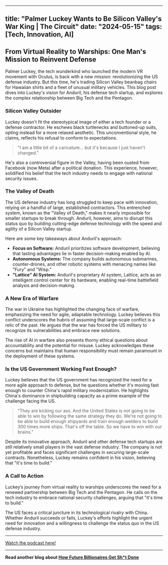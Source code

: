 
---
title: "Palmer Luckey Wants to Be Silicon Valley's War King | The Circuit"
date: "2024-05-15"
tags: [Tech, Innovation, AI]
---

## From Virtual Reality to Warships: One Man's Mission to Reinvent Defense

Palmer Luckey, the tech wunderkind who launched the modern VR movement with Oculus, is back with a new mission: revolutionizing the US defense industry. But this time, he's trading Silicon Valley beanbag chairs for Hawaiian shirts and a fleet of unusual military vehicles. This blog post dives into Luckey's vision for Anduril, his defense tech startup, and explores the complex relationship between Big Tech and the Pentagon.

### Silicon Valley Outsider

Luckey doesn't fit the stereotypical image of either a tech founder or a defense contractor. He eschews black turtlenecks and buttoned-up suits, opting instead for a more relaxed aesthetic. This unconventional style, he claims, reflects his refusal to conform to expectations.

> "I am a little bit of a caricature… but it's because I just haven't changed." 

He's also a controversial figure in the Valley, having been ousted from Facebook (now Meta) after a political donation. This experience, however, solidified his belief that the tech industry needs to engage with national security issues.

### The Valley of Death 

The US defense industry has long struggled to keep pace with innovation, relying on a handful of large, established contractors. This entrenched system, known as the "Valley of Death," makes it nearly impossible for smaller startups to break through. Anduril, however, aims to disrupt this status quo by building cutting-edge defense technology with the speed and agility of a Silicon Valley startup.

Here are some key takeaways about Anduril's approach:

* **Focus on Software:** Anduril prioritizes software development, believing that lasting advantages lie in faster decision-making enabled by AI.
* **Autonomous Systems:** The company builds autonomous submarines, counter-drones, and other robotic systems with menacing names like "Fury" and "Wisp." 
* **"Lattice" AI System:**  Anduril's proprietary AI system, Lattice, acts as an intelligent control center for its hardware, enabling real-time battlefield analysis and decision-making.

### A New Era of Warfare

The war in Ukraine has highlighted the changing face of warfare, emphasizing the need for agile, adaptable technology. Luckey believes this conflict underscores the hubris of assuming that large-scale conflict is a relic of the past. He argues that the war has forced the US military to recognize its vulnerabilities and embrace new solutions.

The rise of AI in warfare also presents thorny ethical questions about accountability and the potential for misuse. Luckey acknowledges these concerns but maintains that human responsibility must remain paramount in the deployment of these systems. 

### Is the US Government Working Fast Enough?

Luckey believes that the US government has recognized the need for a more agile approach to defense, but he questions whether it's moving fast enough to counter China's rapid military modernization. He highlights China's dominance in shipbuilding capacity as a prime example of the challenge facing the US.

> "They are kicking our ass. And the United States is not going to be able to win by following the same strategy they do. We're not going to be able to build enough shipyards and train enough welders to build 300 times more ships. That's off the table. So we have to win with our brains."

Despite its innovative approach, Anduril and other defense tech startups are still relatively small players in the vast defense industry. The company is not yet profitable and faces significant challenges in securing large-scale contracts. Nonetheless, Luckey remains confident in his vision, believing that "it's time to build."

### A Call to Action

Luckey’s journey from virtual reality to warships underscores the need for a renewed partnership between Big Tech and the Pentagon. He calls on the tech industry to embrace national security challenges, arguing that "it's time to build." 

The US faces a critical juncture in its technological rivalry with China. Whether Anduril succeeds or fails, Luckey's efforts highlight the urgent need for innovation and a willingness to challenge the status quo in the US defense industry.

---
        




<a href="https://youtube.com/watch?v=ItLFpYha6Wc" target="_blank">Watch the podcast here!</a>


---

**Read another blog about [How Future Billionaires Get Sh*t Done](./20220331-paulgraham-ycombinator.md)**
